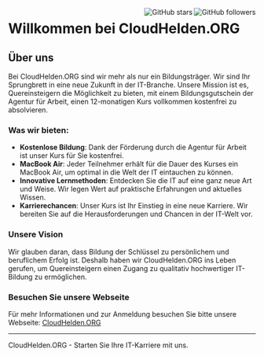 <img align="right" src="https://img.shields.io/github/followers/AndySchw?style=social" alt="GitHub followers"><img align="right" src="https://img.shields.io/github/stars/AndySchw?style=social" alt="GitHub stars">

# Willkommen bei CloudHelden.ORG

## Über uns

Bei CloudHelden.ORG sind wir mehr als nur ein Bildungsträger. Wir sind Ihr Sprungbrett in eine neue Zukunft in der IT-Branche. Unsere Mission ist es, Quereinsteigern die Möglichkeit zu bieten, mit einem Bildungsgutschein der Agentur für Arbeit, einen 12-monatigen Kurs vollkommen kostenfrei zu absolvieren. 

### Was wir bieten:

- **Kostenlose Bildung**: Dank der Förderung durch die Agentur für Arbeit ist unser Kurs für Sie kostenfrei.
- **MacBook Air**: Jeder Teilnehmer erhält für die Dauer des Kurses ein MacBook Air, um optimal in die Welt der IT eintauchen zu können.
- **Innovative Lernmethoden**: Entdecken Sie die IT auf eine ganz neue Art und Weise. Wir legen Wert auf praktische Erfahrungen und aktuelles Wissen.
- **Karrierechancen**: Unser Kurs ist Ihr Einstieg in eine neue Karriere. Wir bereiten Sie auf die Herausforderungen und Chancen in der IT-Welt vor.

### Unsere Vision

Wir glauben daran, dass Bildung der Schlüssel zu persönlichem und beruflichem Erfolg ist. Deshalb haben wir CloudHelden.ORG ins Leben gerufen, um Quereinsteigern einen Zugang zu qualitativ hochwertiger IT-Bildung zu ermöglichen.

### Besuchen Sie unsere Webseite

Für mehr Informationen und zur Anmeldung besuchen Sie bitte unsere Webseite: [CloudHelden.ORG](https://cloudhelden.org/)

---

CloudHelden.ORG - Starten Sie Ihre IT-Karriere mit uns.

